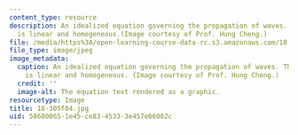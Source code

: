 ```yaml
---
content_type: resource
description: An idealized equation governing the propagation of waves. This equation
  is linear and homogeneous.(Image courtesy of Prof. Hung Cheng.)
file: /media/https%3A/open-learning-course-data-rc.s3.amazonaws.com/18-305-advanced-analytic-methods-in-science-and-engineering-fall-2004/586808651e45ce8345333e457e66082c_18-305f04.jpg
file_type: image/jpeg
image_metadata:
  caption: An idealized equation governing the propagation of waves. This equation
    is linear and homogeneous. (Image courtesy of Prof. Hung Cheng.)
  credit: ''
  image-alt: The equation text rendered as a graphic.
resourcetype: Image
title: 18-305f04.jpg
uid: 58680865-1e45-ce83-4533-3e457e66082c
---
```


